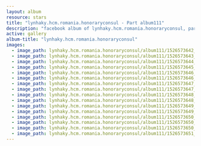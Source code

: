 ```yaml
---
layout: album
resource: stars
title: "lynhaky.hcm.romania.honoraryconsul - Part album111"
description: "facebook album of lynhaky.hcm.romania.honoraryconsul, part album111."
active: gallery
album-title: "lynhaky.hcm.romania.honoraryconsul"
images:
  - image_path: lynhaky.hcm.romania.honoraryconsul/album111/1526573642_imgl2130.jpg
  - image_path: lynhaky.hcm.romania.honoraryconsul/album111/1526573643_imgl2146-copy.jpg
  - image_path: lynhaky.hcm.romania.honoraryconsul/album111/1526573644_imgl2329.jpg
  - image_path: lynhaky.hcm.romania.honoraryconsul/album111/1526573645_imgl2350.jpg
  - image_path: lynhaky.hcm.romania.honoraryconsul/album111/1526573646_imgl2358.jpg
  - image_path: lynhaky.hcm.romania.honoraryconsul/album111/1526573646_imgl2362.jpg
  - image_path: lynhaky.hcm.romania.honoraryconsul/album111/1526573647_imgl2441.jpg
  - image_path: lynhaky.hcm.romania.honoraryconsul/album111/1526573647_imgl2469.jpg
  - image_path: lynhaky.hcm.romania.honoraryconsul/album111/1526573648_imgl2635.jpg
  - image_path: lynhaky.hcm.romania.honoraryconsul/album111/1526573648_imgl2652.jpg
  - image_path: lynhaky.hcm.romania.honoraryconsul/album111/1526573649_imgl2688.jpg
  - image_path: lynhaky.hcm.romania.honoraryconsul/album111/1526573649_imgl2736.jpg
  - image_path: lynhaky.hcm.romania.honoraryconsul/album111/1526573650_imgl2783.jpg
  - image_path: lynhaky.hcm.romania.honoraryconsul/album111/1526573650_imgl2928.jpg
  - image_path: lynhaky.hcm.romania.honoraryconsul/album111/1526573650_imgl2932.jpg
  - image_path: lynhaky.hcm.romania.honoraryconsul/album111/1526573651_imgl2938.jpg
---
```


